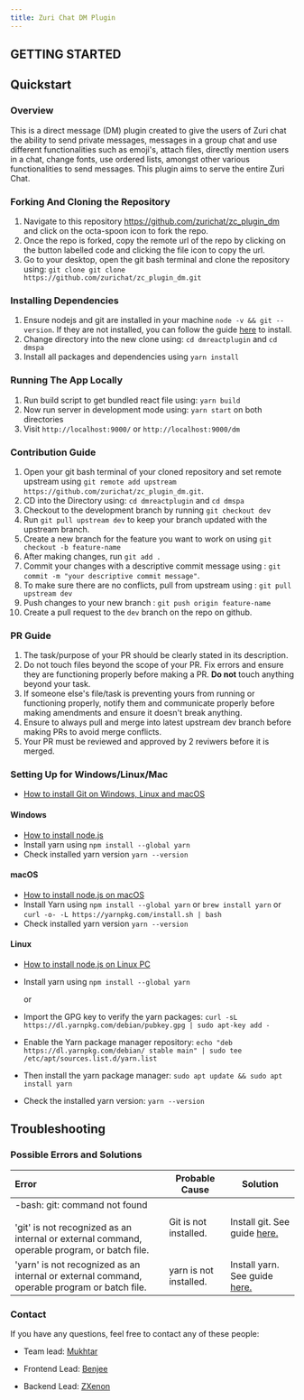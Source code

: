 ```yaml
---
title: Zuri Chat DM Plugin
---
```


## GETTING STARTED

## Quickstart

### Overview

This is a direct message (DM) plugin created to give the users of Zuri chat the ability to send private messages, messages in a group chat and use different functionalities such as emoji's, attach files, directly mention users in a chat, change fonts, use ordered lists, amongst other various functionalities to send messages. This plugin aims to serve the entire Zuri Chat.
    

### Forking And Cloning the Repository

1. Navigate to this repository https://github.com/zurichat/zc_plugin_dm and click on the octa-spoon icon to fork the repo.
2. Once the repo is forked, copy the remote url of the repo by clicking on the button labelled code and clicking the file icon to copy the url.
3. Go to your desktop, open the git bash terminal and clone the repository using: `git clone git clone https://github.com/zurichat/zc_plugin_dm.git`


### Installing Dependencies

1. Ensure nodejs and git are installed in your machine `node -v && git --version`. If they are not installed, you can follow the guide [here](#setting-up-for-windowslinuxmac) to install.
2. Change directory into the new clone using: `cd dmreactplugin` and `cd dmspa`
3. Install all packages and dependencies using `yarn install`


### Running The App Locally

1. Run build script to get bundled react file using: `yarn build`
2. Now run server in development mode using:  `yarn start` on both directories
3. Visit `http://localhost:9000/` or `http://localhost:9000/dm`


### Contribution Guide

1. Open your git bash terminal of your cloned repository and set remote upstream using `git remote add upstream https://github.com/zurichat/zc_plugin_dm.git`.
2. CD into the Directory using: `cd dmreactplugin` and `cd dmspa`
2. Checkout to the development branch by running `git checkout dev`
3. Run `git pull upstream dev` to keep your branch updated with the upstream branch.
4. Create a new branch for the feature you want to work on using `git checkout -b feature-name`
5. After making changes, run `git add .`
6. Commit your changes with a descriptive commit message using : `git commit -m "your descriptive commit message"`.
7. To make sure there are no conflicts, pull from upstream using : `git pull upstream dev`
8. Push changes to your new branch : `git push origin feature-name`
9. Create a pull request to the `dev` branch on the repo on github.

### PR Guide

1. The task/purpose of your PR should be clearly stated in its description.
2. Do not touch files beyond the scope of your PR. Fix errors and ensure they are functioning properly before making a PR. **Do not** touch anything beyond your task.
3. If someone else's file/task is preventing yours from running or functioning properly, notify them and communicate properly before making amendments and ensure it doesn't break anything.
4. Ensure to always pull and merge into latest upstream dev branch before making PRs to avoid merge conflicts.
5. Your PR must be reviewed and approved by 2 reviwers before it is merged.

### Setting Up for Windows/Linux/Mac

- [How to install Git on Windows, Linux and macOS](https://www.digitalocean.com/community/tutorials/how-to-contribute-to-open-source-getting-started-with-git)

#### Windows

- [How to install node.js](https://phoenixnap.com/kb/install-node-js-npm-on-windows)
- Install yarn using `npm install --global yarn`
- Check installed yarn version `yarn --version`

#### macOS

- [How to install node.js on macOS](https://www.webucator.com/article/how-to-install-nodejs-on-a-mac/)
- Install Yarn using `npm install --global yarn` or `brew install yarn` or `curl -o- -L https://yarnpkg.com/install.sh | bash`
- Check installed yarn version `yarn --version`

#### Linux

- [How to install node.js on Linux PC](https://linuxconfig.org/how-to-install-node-js-on-linux)
- Install yarn using `npm install --global yarn`

  or

- Import the GPG key to verify the yarn packages: `curl -sL https://dl.yarnpkg.com/debian/pubkey.gpg | sudo apt-key add -`

- Enable the Yarn package manager repository: `echo "deb https://dl.yarnpkg.com/debian/ stable main" | sudo tee /etc/apt/sources.list.d/yarn.list`

- Then install the yarn package manager: `sudo apt update && sudo apt install yarn`

- Check the installed yarn version: `yarn --version`

## Troubleshooting

### Possible Errors and Solutions

| Error                                                                                                                              | Probable Cause         | Solution                                                         |
| :--------------------------------------------------------------------------------------------------------------------------------- | ---------------------- | ---------------------------------------------------------------- |
| -bash: git: command not found<br></br>'git' is not recognized as an internal or external command, operable program, or batch file. | Git is not installed.  | Install git. See guide [here.](#setting-up-for-windowslinuxmac)  |
| 'yarn' is not recognized as an internal or external command, operable program or batch file.                                       | yarn is not installed. | Install yarn. See guide [here.](#setting-up-for-windowslinuxmac) |

### Contact

If you have any questions, feel free to contact any of these people:

- Team lead:
  [Mukhtar](https://github.com/mukhtarB)

- Frontend Lead:
  [Benjee](https://github.com/benjamin-bala)

- Backend Lead:
  [ZXenon](https://github.com/zxenonx)
